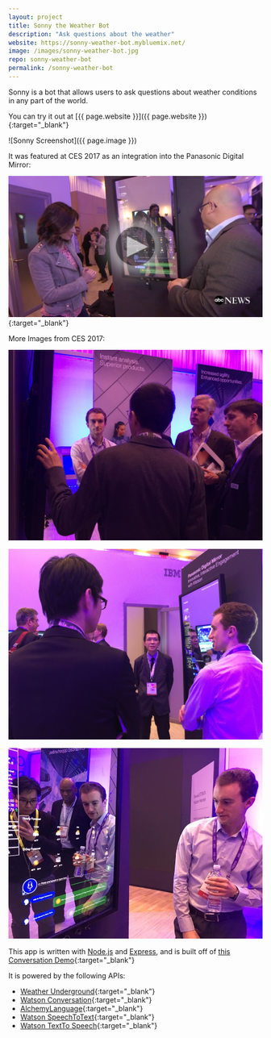 ```yaml
---
layout: project
title: Sonny the Weather Bot
description: "Ask questions about the weather"
website: https://sonny-weather-bot.mybluemix.net/
image: /images/sonny-weather-bot.jpg
repo: sonny-weather-bot
permalink: /sonny-weather-bot
---
```


Sonny is a bot that allows users to ask questions about weather conditions in any part of the world.

You can try it out at [{{ page.website }}]({{ page.website }}){:target="_blank"}

![Sonny Screenshot]({{ page.image }})

It was featured at CES 2017 as an integration into the Panasonic Digital Mirror:

[![ABC Interview CES](images/abc-interview-ces-thumbnail.png)](http://abcnews.go.com/Technology/video/meet-future-robotics-ces-44609620){:target="_blank"}

More Images from CES 2017:

![CES Image 1](images/ces2017/1.jpg)

![CES Image 2](images/ces2017/2.jpg)

![CES Image 3](images/ces2017/3.jpg)

This app is written with [Node.js](https://nodejs.org) and [Express](https://expressjs.com/), and is built off of [this Conversation Demo](https://conversation-demo.mybluemix.net/){:target="_blank"}

It is powered by the following APIs:
 - [Weather Underground](https://www.wunderground.com/weather/api/){:target="_blank"}
 - [Watson Conversation](https://www.ibm.com/watson/developercloud/conversation.html){:target="_blank"}
 - [AlchemyLanguage](https://www.ibm.com/watson/developercloud/alchemy-language.html){:target="_blank"}
 - [Watson SpeechToText](https://www.ibm.com/watson/developercloud/speech-to-text.html){:target="_blank"}
 - [Watson TextTo Speech](https://www.ibm.com/watson/developercloud/text-to-speech.html){:target="_blank"}
 
